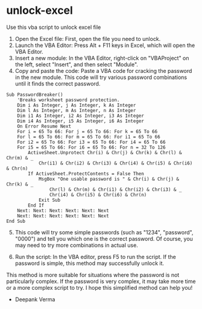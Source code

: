 # unlock-excel
Use this vba script to unlock excel file
1. Open the Excel file: First, open the file you need to unlock.
2. Launch the VBA Editor: Press Alt + F11 keys in Excel, which will open the VBA Editor.
3. Insert a new module: In the VBA Editor, right-click on "VBAProject" on the left, select "Insert", and then select "Module".
4. Copy and paste the code: Paste a VBA code for cracking the password in the new module. This code will try various password combinations until it finds the correct password.


```
Sub PasswordBreaker()
	'Breaks worksheet password protection.
	Dim i As Integer, j As Integer, k As Integer 
	Dim l As Integer, m As Integer, n As Integer
	Dim i1 As Integer, i2 As Integer, i3 As Integer
	Dim i4 As Integer, i5 As Integer, i6 As Integer 
	On Error Resume Next
	For i = 65 To 66: For j = 65 To 66: For k = 65 To 66 
	For l = 65 To 66: For m = 65 To 66: For i1 = 65 To 66
	For i2 = 65 To 66: For i3 = 65 To 66: For i4 = 65 To 66
	For i5 = 65 To 66: For i6 = 65 To 66: For n = 32 To 126
		ActiveSheet.Unprotect Chr(i) & Chr(j) & Chr(k) & Chr(l) & Chr(m) & _
			Chr(i1) & Chr(i2) & Chr(i3) & Chr(i4) & Chr(i5) & Chr(i6) & Chr(n)
		If ActiveSheet.ProtectContents = False Then
			MsgBox "One usable password is " & Chr(i) & Chr(j) & Chr(k) & _
				Chr(l) & Chr(m) & Chr(i1) & Chr(i2) & Chr(i3) & _
				Chr(i4) & Chr(i5) & Chr(i6) & Chr(n)
			Exit Sub
		End If
	Next: Next: Next: Next: Next: Next
	Next: Next: Next: Next: Next: Next 
End Sub
```

5. This code will try some simple passwords (such as "1234", "password", "0000") and tell you which one is the correct password. Of course, you may need to try more combinations in actual use.

6. Run the script: In the VBA editor, press F5 to run the script. If the password is simple, this method may successfully unlock it.
 

This method is more suitable for situations where the password is not particularly complex. If the password is very complex, it may take more time or a more complex script to try. I hope this simplified method can help you!

- Deepank Verma
